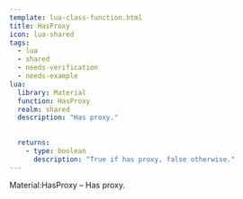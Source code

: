 ```yaml
---
template: lua-class-function.html
title: HasProxy
icon: lua-shared
tags:
  - lua
  - shared
  - needs-verification
  - needs-example
lua:
  library: Material
  function: HasProxy
  realm: shared
  description: "Has proxy."
  
  
  returns:
    - type: boolean
      description: "True if has proxy, false otherwise."
---
```


<div class="lua__search__keywords">
Material:HasProxy &#x2013; Has proxy.
</div>
